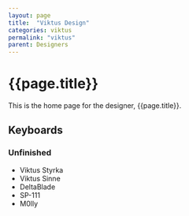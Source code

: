 ```yaml
---
layout: page
title:  "Viktus Design"
categories: viktus
permalink: "viktus"
parent: Designers
---
```

# {{page.title}}

This is the home page for the designer, {{page.title}}.

## Keyboards

### Unfinished

- Viktus Styrka
- Viktus Sinne
- DeltaBlade
- SP-111
- M0lly
